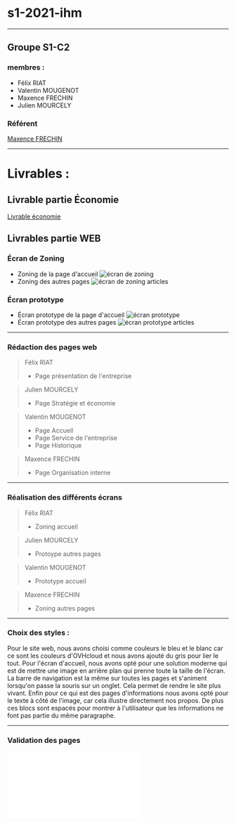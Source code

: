 # s1-2021-ihm

---

## Groupe S1-C2
 
 ### membres :
  - Félix RIAT
  - Valentin MOUGENOT
  - Maxence FRECHIN
  - Julien MOURCELY
 
 ### Référent
 [Maxence FRECHIN](mailto:maxence.frechin@edu.univ-fcomte.fr?subject=SAE_1_06)

---
# Livrables :

## Livrable partie Économie
[Livrable économie](doc/S1-C2_Felix-RIAT_Maxence-FRECHIN_Julien-MOURCELY_Valentin-MOUGENOT.pdf)

## Livrables partie WEB


 
### Écran de Zoning 

  + Zoning de la page d'accueil
  ![écran de zoning](doc/ecran_zoning.jpg)
  + Zoning des autres pages
  ![écran de zoning articles](doc/ecran_zoning_article.jpg)
 
### Écran prototype
 
  + Écran prototype de la page d'accueil
  ![écran prototype](doc/ecran_prototype_accueil.png)
  + Écran prototype des autres pages
  ![écran prototype articles](doc/ecran_prototype_article.png)

---

### Rédaction des pages web

> Félix RIAT
>  * Page présentation de l'entreprise

> Julien MOURCELY
>  * Page Stratégie et économie

> Valentin MOUGENOT
>  * Page Accueil
>  * Page Service de l'entreprise
>  * Page Historique

> Maxence FRECHIN
>  * Page Organisation interne

---

### Réalisation des différents écrans

> Félix RIAT
>  * Zoning accueil

> Julien MOURCELY
>  * Protoype autres pages

> Valentin MOUGENOT
>  * Prototype accueil

> Maxence FRECHIN
>  * Zoning autres pages

---

### Choix des styles :

Pour le site web, nous avons choisi comme couleurs le bleu et le blanc car ce sont les couleurs d'OVHcloud et nous avons ajouté du gris pour lier le tout. Pour l'écran d'accueil, nous avons opté pour une solution moderne qui est de mettre une image en arrière plan qui prenne toute la taille de l'écran. La barre de navigation est la même sur toutes les pages et s'animent lorsqu'on passe la souris sur un onglet. Cela permet de rendre le site plus vivant. Enfin pour ce qui est des pages d'informations nous avons opté pour le texte à côté de l'image, car cela illustre directement nos propos. De plus ces blocs sont espacés pour montrer à l'utilisateur que les informations ne font pas partie du même paragraphe.

---

### Validation des pages 

![Validation](doc/validation.pdf)
